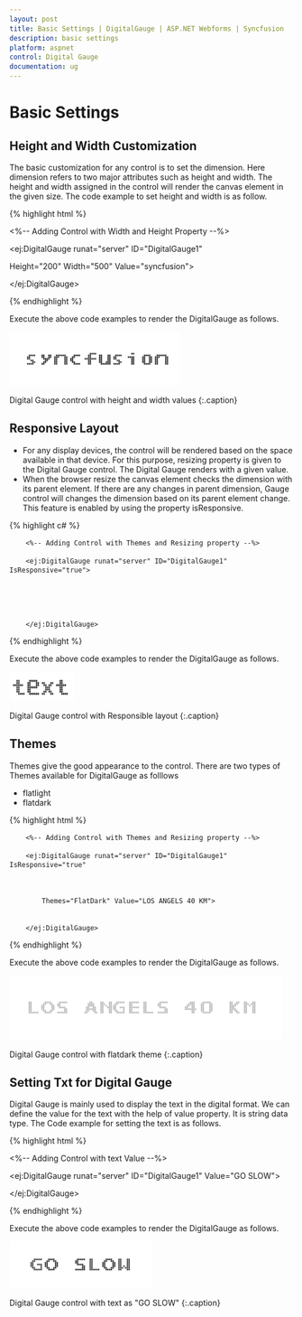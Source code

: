 ```yaml
---
layout: post
title: Basic Settings | DigitalGauge | ASP.NET Webforms | Syncfusion
description: basic settings
platform: aspnet
control: Digital Gauge
documentation: ug
---
```


# Basic Settings

## Height and Width Customization

The basic customization for any control is to set the dimension. Here dimension refers to two major attributes such as height and width. The height and width assigned in the control will render the canvas element in the given size. The code example to set height and width is as follow. 

{% highlight html %}

<%-- Adding Control with Width and Height Property --%>

<ej:DigitalGauge runat="server" ID="DigitalGauge1"



Height="200" Width="500" Value="syncfusion">



</ej:DigitalGauge>

{% endhighlight %}

Execute the above code examples to render the DigitalGauge as follows. 



![](Basic-Settings_images/Basic-Settings_img1.png)

Digital Gauge control with height and width values
{:.caption} 




## Responsive Layout

* For any display devices, the control will be rendered based on the space available in that device. For this purpose, resizing property is given to the Digital Gauge control. The Digital Gauge renders with a given value. 
* When the browser resize the canvas element checks the dimension with its parent element. If there are any changes in parent dimension, Gauge control will changes the dimension based on its parent element change. This feature is enabled by using the property isResponsive.

{% highlight c# %}

        <%-- Adding Control with Themes and Resizing property --%>

        <ej:DigitalGauge runat="server" ID="DigitalGauge1" IsResponsive="true">





        </ej:DigitalGauge>

{% endhighlight %}

Execute the above code examples to render the DigitalGauge as follows. 



![](Basic-Settings_images/Basic-Settings_img2.png) 

Digital Gauge control with Responsible layout
{:.caption} 



## Themes

Themes give the good appearance to the control. There are two types of Themes available for DigitalGauge as folllows

* flatlight
* flatdark

{% highlight html %}

        <%-- Adding Control with Themes and Resizing property --%>

        <ej:DigitalGauge runat="server" ID="DigitalGauge1" IsResponsive="true"



            Themes="FlatDark" Value="LOS ANGELS 40 KM">


        </ej:DigitalGauge>

{% endhighlight %}

Execute the above code examples to render the DigitalGauge as follows. 

![](Basic-Settings_images/Basic-Settings_img3.png)

Digital Gauge control with flatdark theme
{:.caption} 



## Setting Txt for Digital Gauge

Digital Gauge is mainly used to display the text in the digital format. We can define the value for the text with the help of value property. It is string data type. The Code example for setting the text is as follows.


{% highlight html %}

<%-- Adding Control with text Value --%>

<ej:DigitalGauge runat="server" ID="DigitalGauge1" Value="GO SLOW">



</ej:DigitalGauge>

{% endhighlight %}

Execute the above code examples to render the DigitalGauge as follows.



![](Basic-Settings_images/Basic-Settings_img4.png)

Digital Gauge control with text as "GO SLOW"
{:.caption} 